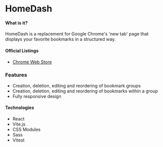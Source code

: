 # HomeDash

#### What is it?
HomeDash is a replacement for Google Chrome's 'new tab' page that displays your favorite bookmarks in a structured way. 

#### Official Listings

- [Chrome Web Store](https://chromewebstore.google.com/detail/homedash-enhanced-new-tab/ndnbhanjlibkgnalfbojjmjlpnnedojf)

### Features
- Creation, deletion, editing and reordering of bookmark groups
- Creation, deletion, editing and reordering of bookmarks within a group
- Fully responsive design

#### Technologies
- React
- Vite.js
- CSS Modules
- Sass
- Vitest


